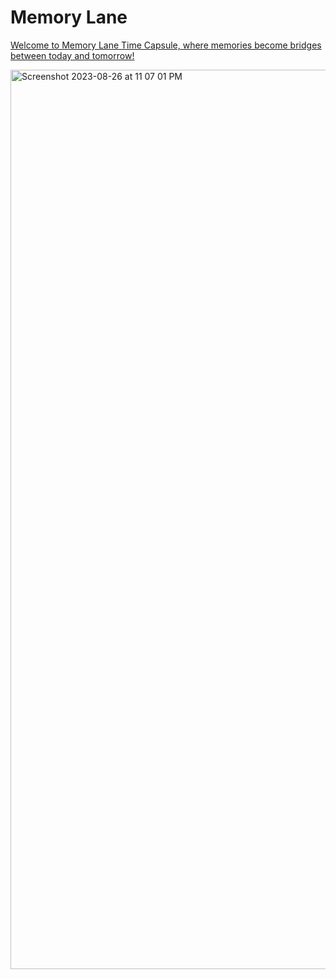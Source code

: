 # Memory Lane
[Welcome to Memory Lane Time Capsule, where memories become bridges between today and tomorrow!](https://myrahm.github.io/Memory_Lane/)

<img width="1439" alt="Screenshot 2023-08-26 at 11 07 01 PM" src="https://github.com/myrahm/Memory_Lane/assets/90479534/0b2a271b-0db7-456f-a43e-cf3ef61c6982">

